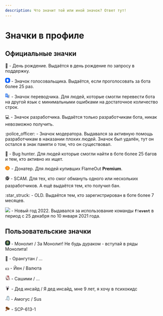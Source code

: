 ```yaml
---
description: Что значит той или иной значок? Ответ тут!
---
```


# Значки в профиле

## Официальные значки

:birthday: - День рождение. Выдаётся в день рождение по запросу в поддержку.

![](../.gitbook/assets/upvote.png) - Значок голосовальщика. Выдаётся, если проголосовать за бота более 25 раз.

![](../.gitbook/assets/translatator.png) - Значок переводчика. Для людей, которые смогли перевести бота на другой язык с минимальными ошибками на достаточное количество строк.

:computer: - Значок разработчика. Выдаётся только разработчикам бота, никак невозможно получить.

:police\_officer: - Значок модератора. Выдавался за активную помощь разработчикам в наказании плохих людей. Значок был удалён, тут он остался в знак памяти о том, что он существовал.

:bug: - Bug hunter. Для людей которые смогли найти в боте более 25 багов и тем, кто активно их ищет.

![](../.gitbook/assets/823500862215028758.gif) - Донатер. Для людей купивших FlameOut **Premium**.

:detective: - SCAM. Для тех, кто смог обмануть одного или нескольких разработчиков. А ещё выдаётся тем, кто получил бан.

:star\_struck: - OLD. Выдаётся тем, кто зарегистрирован в боте более 7 месяцев.

![](<../.gitbook/assets/https\_\_\_discord.com\_assets\_2f5331445a4647af2bb317862b38502a.svg-0 (2).png>) - Новый год 2022. Выдавался за использование команды **`f!event`** в период с 25 декабря по 10 января 2021 года.

## Пользовательские значки

![](<../.gitbook/assets/image (202) (1) (1).png>) - Монолит / За Монолит! Не будь дураком - вступай в ряды Монолита!

:orangutan: - Орангутан / ...

:yen: - Йен / Валюта

![](<../.gitbook/assets/image (203).png>) - Сашими / ...

![](../.gitbook/assets/921833729985511454.gif) - Дед инсайд / Я дед инсайд, мне 9 лет, я хочу в психокидс

![](<../.gitbook/assets/image (205) (1).png>) - Амогус / Sus

![](<../.gitbook/assets/1645514812189 — копия.png>) - SCP-613-1

